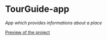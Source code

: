 # TourGuide-app
*App which provides informations about a place*

[Preview of the project](https://drive.google.com/open?id=11y0B9JKYktx8W9M5a-T7znm6TuZkXE9F)
